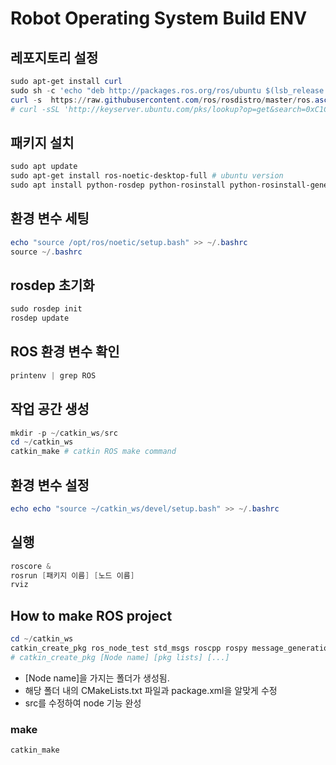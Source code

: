 # Robot Operating System Build ENV

## 레포지토리 설정

```powershell
sudo apt-get install curl
sudo sh -c 'echo "deb http://packages.ros.org/ros/ubuntu $(lsb_release -sc) main" > /etc/apt/sources.list.d/ros-latest.list'
curl -s  https://raw.githubusercontent.com/ros/rosdistro/master/ros.asc | sudo apt-key add -
# curl -sSL 'http://keyserver.ubuntu.com/pks/lookup?op=get&search=0xC1CF6E31E6BADE8868B172B4F42ED6FBAB17C654' | sudo apt-key add – 
```

## 패키지 설치

```powershell
sudo apt update
sudo apt-get install ros-noetic-desktop-full # ubuntu version
sudo apt install python-rosdep python-rosinstall python-rosinstall-generator python-wstool build-essential
```

## 환경 변수 세팅

```powershell
echo "source /opt/ros/noetic/setup.bash" >> ~/.bashrc
source ~/.bashrc
```

## rosdep 초기화

```powershell
sudo rosdep init
rosdep update
```

## ROS 환경 변수 확인

```powershell
printenv | grep ROS
```

## 작업 공간 생성

```powershell
mkdir -p ~/catkin_ws/src
cd ~/catkin_ws
catkin_make # catkin ROS make command
```

## 환경 변수 설정

```powershell
echo echo "source ~/catkin_ws/devel/setup.bash" >> ~/.bashrc
```

## 실행

```powershell
roscore &
rosrun [패키지 이름] [노드 이름]
rviz
```

## How to make ROS project

```powershell
cd ~/catkin_ws
catkin_create_pkg ros_node_test std_msgs roscpp rospy message_generation pcl_conversions pcl_ros libpcl-all-dev visualization_msgs
# catkin_create_pkg [Node name] [pkg lists] [...]
```

* [Node name]을 가지는 폴더가 생성됨.
* 해당 폴더 내의 CMakeLists.txt 파일과 package.xml을 알맞게 수정
* src를 수정하여 node 기능 완성

### make

```powershell
catkin_make
```
